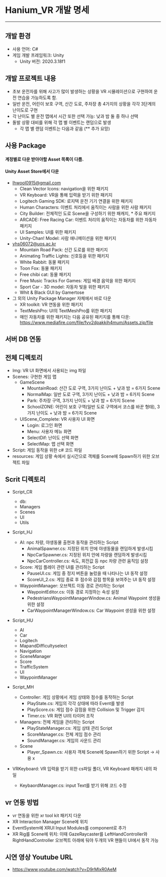 # Hanium_VR 개발 명세 
--------------

## 개발 환경
- 사용 언어: C#
- 게임 개발 프레임워크: Unity
    - Unity 버전: 2020.3.18f1 

## 개발 프로젝트 내용
- 초보 운전자를 위해 사고가 많이 발생하는 상황을 VR 시뮬레이션으로 구현하여 운전 연습을 가능하도록 함.
- 일반 운전, 어린이 보호 구역, 산간 도로, 주차장 총 4가지의 상황을 각각 3단계의 난이도로 구현 
- 각 난이도 별 운전 맵에서 시간 또한 선택 가능: 낮과 밤 둘 중 하나 선택 
- 돌발 상황 대비를 위해 각 맵 별 이벤트는 랜덤으로 발생 
    - 각 맵 별 랜덤 이벤트는 다음과 같음 (** 추가 요망)

## 사용 Package
#### 계정별로 다운 받아야할 Asset 목록이 다름.
#### Unity Asset Store에서 다운 
- lhwool0915@gmail.com
    - Clean Vector Icons: navigation을 위한 패키지
    - VR Keyboard: VR을 통해 입력을 받기 위한 패키지
    - Logitech Gaming SDK: 로지텍 운전 기기 연결을 위한 패키지
    - Human Characters: 이벤트 처리에서 움직이는 사람을 위한 사람 패키지
    - City Builder: 전체적인 도로 Scene을 구성하기 위한 패캐지, * 주요 패키지
    - ARCADE: Free Racing Car: 이벤트 처리의 움직이는 자동차를 위한 자동차 패키지
    - UI Samples: UI를 위한 패키지
    - Unity-Chan! Model: 사람 애니메이션을 위한 패키지
- yhs06072@uos.ac.kr 
    - Mountain Road Pack: 산간 도로를 위한 패키지
    - Animating Traffic Lights: 신호등을 위한 패키지
    - White Rabbit: 동물 패키지
    - Toon Fox: 동물 패키지
    - Free chibi cat: 동물 패키지
    - Free Music Tracks For Games: 게임 배경 음악을 위한 패키지
    - Sport Car - 3D model: 자동차 빛을 위한 패키지
    - Whit & Black GUI by Gamertose
- 그 외의 Unity Package Manager 자체에서 바로 다운 
    - XR toolkit: VR 연동을 위한 패키지
    - TextMeshPro: UI의 TextMeshPro를 위한 패키지
    - 매인 자동차를 위한 패키지는 다음 공유된 패키지를 통해 다운: https://www.mediafire.com/file/fvv2dpakkih4mum/Assets.zip/file



## 서버 DB 연동

## 전체 디렉토리
- Img: VR UI 화면에서 사용되는 img 파일
- Scenes: 구현한 게임 맵
    - GameScene
        - MountainRoad: 산간 도로 구역, 3가지 난이도 + 낮과 밤 = 6가지 Scene
        - NormalMap: 일반 도로 구역, 3가지 난이도 + 낮과 밤 = 6가지 Scene
        - Park: 주차장 구역, 3가지 난이도 + 낮과 밤 = 6가지 Scene
        - SchoolZONE: 어린이 보호 구역(일반 도로 구역에서 코스를 바꾼 형태), 3가지 난이도 + 낮과 밤 = 6가지 Scene
    - UIScene_Complete: VR 사용자 UI 화면
        - Login: 로그인 화면
        - Menu: 사용자 메뉴 화면
        - SelectDif: 난이도 선택 화면
        - SelectMap: 맵 선택 화면
- Script: 게임 동작을 위한 c# 코드 파일
- resources: 게임 상황 속에서 실시간으로 객체를 Scene에 Spawn하기 위한 오브젝트 파일

## Scrit 디렉토리 
- Script_CR
    - db:
    - Managers
    - Scenes
    - UI
    - Utils
- Script_HJ
    - AI: npc 차량, 야생동물 출현과 동작을 관리하는 Script
        - AnimalSpawner.cs: 지정된 위치 안에 야생동물을 랜덤하게 발생시킴
        - NpcCarSpawner.cs: 지정된 위치 안에 차량을 랜덤하게 발생시킴
        - NpcCarController.cs: 속도, 회전값 등 npc 차량 관련 움직임 설정
    - Score: 게임 플레이 관련 UI를 관리하는 Script
        - PauseUI.cs: 게임 중 정지 버튼을 눌렀을 때 나타나는 UI 동작 설정
        - ScoreUI_2.cs: 게임 종료 후 점수와 감점 항목을 보여주는 UI 동작 설정
    - WaypointManager: 오브젝트 이동 경로 관리하는 Script
        - WaypointEditor.cs: 이동 경로 지정하는 속성 설정
        - PedestriansWaypointManagerWindow.cs: Animal Waypoint 생성을 위한 설정
        - CarWaypointManagerWindow.cs: Car Waypoint 생성을 위한 설정
- Script_HU
    - AI
    - Car
    - Logitech
    - MapandDifficultyselect
    - Navigation
    - SceneManager
    - Score
    - TrafficSystem
    - UI
    - WaypointManager
- Script_MH
    - Controller: 게임 상황에서 게임 상태와 점수를 동작하는 Script
        - PlayState.cs: 게임의 각각 상태에 따라 Event를 발생
        - PlayScore.cs: 게임 점수 감점을 위한 Collision 및 Trigger 감지
        - Timer.cs: VR 화면 UI의 타이머 조작
    - Managers: 전체 게임을 관리하는 Script
        - PlayStateManager.cs: 게임 상태 관리 Script
        - ScoreManager.cs: 전체 게임 점수 관리
        - SoundManager.cs: 게임의 사운드 관리
    - Scene
        - Player_Spawn.cs: 사용자 객체 Scene에 Spawn하기 위한 Script -> 사용 x

- VRKeyboard: VR 입력을 받기 위한 cs파일 폴더, VR Keyboard 패캐지 내의 파일
    - KeybaordManager.cs: input Text를 받기 위해 코드 수정

## vr 연동 방법 
- vr 연동을 위한 xr tool kit 패키지 다운 
- XR Interaction Manager Scene에 위치
- EventSystem에 XRUI Input Modules를 component로 추가
- XR Rig를 Scene에 위치: 이때 GazeRaycaster를 LeftHandController와 RightHandController 오브젝트 아래에 둬야 두개의 VR 핸들이 UI에서 동작 가능

## 시연 영상 Youtube URL
- https://www.youtube.com/watch?v=D9rMlxR0AeM
